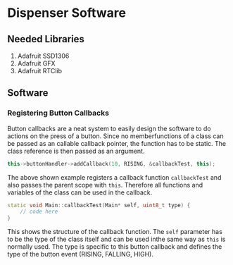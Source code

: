 # Dispenser Software

## Needed Libraries

1. Adafruit SSD1306
2. Adafruit GFX
3. Adafruit RTClib

## Software

### Registering Button Callbacks

Button callbacks are a neat system to easily design the software to do actions on the press of a button. Since no memberfunctions of a class can be passed as an callable callback pointer, the function has to be static. The class reference is then passed as an argument.

```cpp
this->buttonHandler->addCallback(10, RISING, &callbackTest, this);
```

The above shown example registers a callback function `callbackTest` and also passes the parent scope with `this`. Therefore all functions and variables of the class can be used in the callback.

```cpp
static void Main::callbackTest(Main* self, uint8_t type) {
    // code here
}
```

This shows the structure of the callback function. The `self` parameter has to be the type of the class itself and can be used inthe same way as `this` is normally used. The type is specific to this button callback and defines the type of the button event (RISING, FALLING, HIGH).
